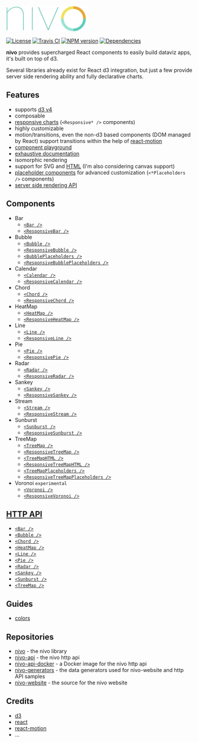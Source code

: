 <img alt="nivo" src="https://raw.githubusercontent.com/plouc/nivo/master/nivo.png" width="216" height="68" />

[![License][license-image]][license-url]
[![Travis CI][travis-image]][travis-url]
[![NPM version][npm-image]][npm-url]
[![Dependencies][gemnasium-image]][gemnasium-url]

**nivo** provides supercharged React components to easily build dataviz apps,
it's built on top of d3.

Several libraries already exist for React d3 integration, but just a few provide server side rendering ability and fully declarative charts.

## Features

- supports [d3 v4](https://github.com/d3/d3/blob/master/CHANGES.md)
- composable
- [responsive charts](http://nivo.rocks/#/components?term=responsive) (`<Responsive* />` components)
- highly customizable
- motion/transitions, even the non-d3 based components (DOM managed by React) support transitions within the help of [react-motion](https://github.com/chenglou/react-motion)
- [component playground](http://nivo.rocks)
- [exhaustive documentation](http://nivo.rocks)
- isomorphic rendering
- support for SVG and [HTML](http://nivo.rocks/#/components?term=html) (I'm also considering canvas support)
- [placeholder components](http://nivo.rocks/#/components?term=placeholder) for advanced customization (`<*Placeholders />` components)
- [server side rendering API](https://github.com/plouc/nivo-api)

## Components

- Bar
    - [`<Bar />`](http://nivo.rocks/#/bar)
    - [`<ResponsiveBar />`](http://nivo.rocks/#/bar)
- Bubble
    - [`<Bubble />`](http://nivo.rocks/#/bubble)
    - [`<ResponsiveBubble />`](http://nivo.rocks/#/bubble)
    - [`<BubblePlaceholders />`](http://nivo.rocks/#/bubble/placeholders)
    - [`<ResponsiveBubblePlaceholders />`](http://nivo.rocks/#/bubble/placeholders)
- Calendar
    - [`<Calendar />`](http://nivo.rocks/#/calendar)
    - [`<ResponsiveCalendar />`](http://nivo.rocks/#/calendar)
- Chord
    - [`<Chord />`](http://nivo.rocks/#/chord)
    - [`<ResponsiveChord />`](http://nivo.rocks/#/chord)
- HeatMap
    - [`<HeatMap />`](http://nivo.rocks/#/heatmap)
    - [`<ResponsiveHeatMap />`](http://nivo.rocks/#/heatmap)                
- Line
    - [`<Line />`](http://nivo.rocks/#/line)
    - [`<ResponsiveLine />`](http://nivo.rocks/#/line)
- Pie
    - [`<Pie />`](http://nivo.rocks/#/pie)
    - [`<ResponsivePie />`](http://nivo.rocks/#/pie)
- Radar
    - [`<Radar />`](http://nivo.rocks/#/radar)
    - [`<ResponsiveRadar />`](http://nivo.rocks/#/radar)
- Sankey
    - [`<Sankey />`](http://nivo.rocks/#/sankey)
    - [`<ResponsiveSankey />`](http://nivo.rocks/#/sankey)               
- Stream
    - [`<Stream />`](http://nivo.rocks/#/stream)
    - [`<ResponsiveStream />`](http://nivo.rocks/#/stream)           
- Sunburst
    - [`<Sunburst />`](http://nivo.rocks/#/sunburst)
    - [`<ResponsiveSunburst />`](http://nivo.rocks/#/sunburst)  
- TreeMap
    - [`<TreeMap />`](http://nivo.rocks/#/treemap)
    - [`<ResponsiveTreeMap />`](http://nivo.rocks/#/treemap)
    - [`<TreeMapHTML />`](http://nivo.rocks/#/treemap/html)
    - [`<ResponsiveTreeMapHTML />`](http://nivo.rocks/#/treemap/html)
    - [`<TreeMapPlaceholders />`](http://nivo.rocks/#/treemap/placeholders)
    - [`<ResponsiveTreeMapPlaceholders />`](http://nivo.rocks/#/treemap/placeholders)
- Voronoi `experimental`
    - [`<Voronoi />`](http://nivo.rocks/#/voronoi)
    - [`<ResponsiveVoronoi />`](http://nivo.rocks/#/voronoi)            

## [HTTP API](https://github.com/plouc/nivo-api)

- [`<Bar />`](https://nivo-api.herokuapp.com/samples/bar.svg)
- [`<Bubble />`](https://nivo-api.herokuapp.com/samples/bubble.svg)
- [`<Chord />`](https://nivo-api.herokuapp.com/samples/chord.svg)
- [`<HeatMap />`](https://nivo-api.herokuapp.com/samples/heatmap.svg)
- [`<Line />`](https://nivo-api.herokuapp.com/samples/line.svg)
- [`<Pie />`](https://nivo-api.herokuapp.com/samples/pie.svg)
- [`<Radar />`](https://nivo-api.herokuapp.com/samples/radar.svg)
- [`<Sankey />`](https://nivo-api.herokuapp.com/samples/sankey.svg)
- [`<Sunburst />`](https://nivo-api.herokuapp.com/samples/sunburst.svg)
- [`<TreeMap />`](https://nivo-api.herokuapp.com/samples/treemap.svg)

## Guides
    
- [colors](http://nivo.rocks/#/guides/colors)    

## Repositories

- [nivo](https://github.com/plouc/nivo) - the nivo library
- [nivo-api](https://github.com/plouc/nivo-api) - the nivo http api
- [nivo-api-docker](https://github.com/plouc/nivo-api-docker) - a Docker image for the nivo http api
- [nivo-generators](https://github.com/plouc/nivo-generators) - the data generators used for nivo-website and http API samples
- [nivo-website](https://github.com/plouc/nivo-website) - the source for the nivo website

## Credits

- [d3](https://d3js.org/)
- [react](https://facebook.github.io/react/)
- [react-motion](https://github.com/chenglou/react-motion)
- …

[license-image]: https://img.shields.io/github/license/plouc/nivo.svg?style=flat-square
[license-url]: https://github.com/plouc/nivo/blob/master/LICENSE.md
[npm-image]: https://img.shields.io/npm/v/nivo.svg?style=flat-square
[npm-url]: https://www.npmjs.com/package/nivo
[travis-image]: https://img.shields.io/travis/plouc/nivo.svg?style=flat-square
[travis-url]: https://travis-ci.org/plouc/nivo
[gemnasium-image]: https://img.shields.io/gemnasium/plouc/nivo.svg?style=flat-square
[gemnasium-url]: https://gemnasium.com/plouc/nivo
